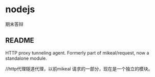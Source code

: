 # nodejs
期末答辩

## README
HTTP proxy tunneling agent. Formerly part of mikeal/request, now a standalone module.

//http代理隧道代理，以前mikeal 请求的一部分，现在是一个独立的模块。
